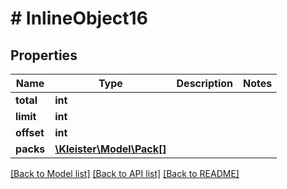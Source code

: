 # # InlineObject16

## Properties

Name | Type | Description | Notes
------------ | ------------- | ------------- | -------------
**total** | **int** |  |
**limit** | **int** |  |
**offset** | **int** |  |
**packs** | [**\Kleister\Model\Pack[]**](Pack.md) |  |

[[Back to Model list]](../../README.md#models) [[Back to API list]](../../README.md#endpoints) [[Back to README]](../../README.md)
